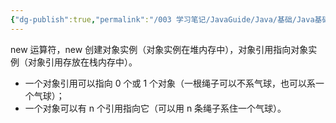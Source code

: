 ```yaml
---
{"dg-publish":true,"permalink":"/003 学习笔记/JavaGuide/Java/基础/Java基础常见面试题总结（中）/面向对象基础/2. 创建一个对象用什么运算符？对象实体与对象引用有何不同？/","dgPassFrontmatter":true,"created":"2024-04-12T09:51:23.709+08:00","updated":"2024-06-01T10:47:19.613+08:00"}
---
```


new 运算符，new 创建对象实例（对象实例在堆内存中），对象引用指向对象实例（对象引用存放在栈内存中）。

- 一个对象引用可以指向 0 个或 1 个对象（一根绳子可以不系气球，也可以系一个气球）；
- 一个对象可以有 n 个引用指向它（可以用 n 条绳子系住一个气球）。